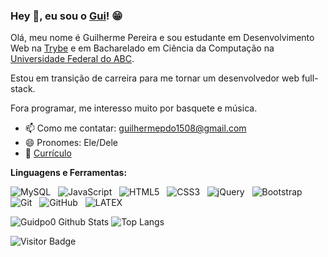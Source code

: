 ### Hey 👋, eu sou o [Gui](https://guidpo0.github.io/)! 😁

Olá, meu nome é Guilherme Pereira e sou estudante em Desenvolvimento Web na [Trybe](https://www.betrybe.com/) e em Bacharelado em Ciência da Computação na [Universidade Federal do ABC](https://www.ufabc.edu.br/).

Estou em transição de carreira para me tornar um desenvolvedor web full-stack.

Fora programar, me interesso muito por basquete e música.

- 📫 Como me contatar: guilhermepdo1508@gmail.com
- 😄 Pronomes: Ele/Dele
- 📝 [Currículo](https://docs.google.com/document/d/12-DvPp9_A2BPmlpGKLlCIo5dLj3_iw0k/edit?usp=sharing&ouid=104499669736997630420&rtpof=true&sd=true)

**Linguagens e Ferramentas:**

![MySQL](https://img.shields.io/badge/-MySQL-black?logo=mysql&style=social)&nbsp;&nbsp;
![JavaScript](https://img.shields.io/badge/-JavaScript-black?logo=javascript&style=social)&nbsp;&nbsp;
![HTML5](https://img.shields.io/badge/-HTML5-black?logo=html5&style=social)&nbsp;&nbsp;
![CSS3](https://img.shields.io/badge/-CSS3-black?logo=css3&style=social)&nbsp;&nbsp;
![jQuery](https://img.shields.io/badge/-jQuery-black?logo=jquery&style=social)&nbsp;&nbsp;
![Bootstrap](https://img.shields.io/badge/-Bootstrap-black?logo=bootstrap&style=social)&nbsp;&nbsp;
![Git](https://img.shields.io/badge/-Git-black?logo=git&style=social)&nbsp;&nbsp;
![GitHub](https://img.shields.io/badge/-GitHub-black?logo=github&style=social)&nbsp;&nbsp;
![LATEX](https://img.shields.io/badge/-LATEX-black?logo=latex&style=social)&nbsp;&nbsp;

![Guidpo0 Github Stats](https://github-readme-stats.vercel.app/api?username=guidpo0&count_private=true&show_icons=true&include_all_commits=true)
![Top Langs](https://github-readme-stats.vercel.app/api/top-langs/?username=guidpo0&hide=TeX&layout=compact)

![Visitor Badge](https://visitor-badge.laobi.icu/badge?page_id=guidpo0.guidpo0)
